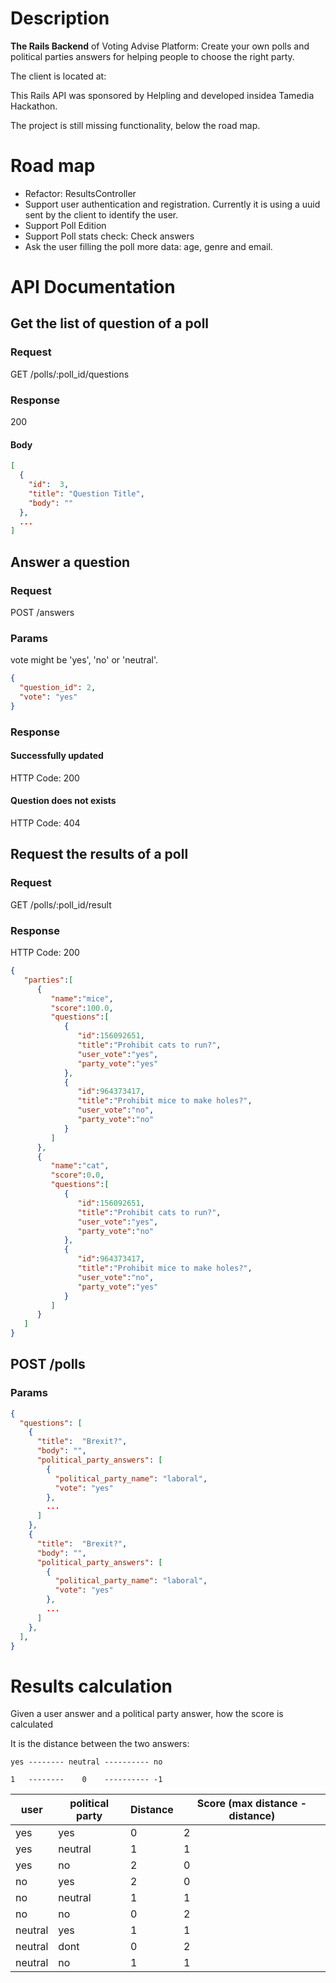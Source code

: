 # Description
**The Rails Backend** of Voting Advise Platform: Create your own polls and political parties answers
for helping people to choose the right party.

The client is located at: 

This Rails API was sponsored by Helpling and developed insidea Tamedia Hackathon. 

The project is still missing functionality, below the road map.

# Road map

* Refactor: ResultsController
* Support user authentication and registration. Currently it is using a uuid sent by the client
to identify the user. 
* Support Poll Edition
* Support Poll stats check: Check answers
* Ask the user filling the poll more data: age, genre and email.


# API Documentation

## Get the list of question of a poll
 
### Request 
GET /polls/:poll_id/questions
 
### Response
200
#### Body
```json
[
  {
    "id":  3,
    "title": "Question Title", 
    "body": ""
  },
  ...
]
```

## Answer a question 

### Request
POST /answers

### Params
vote might be 'yes', 'no' or 'neutral'.
```json
{
  "question_id": 2, 
  "vote": "yes"
}
```
### Response
#### Successfully updated
HTTP Code: 200
#### Question does not exists
HTTP Code: 404

## Request the results of a poll 
### Request 
GET /polls/:poll_id/result
### Response
HTTP Code: 200

```json
{  
   "parties":[  
      {  
         "name":"mice",
         "score":100.0,
         "questions":[  
            {  
               "id":156092651,
               "title":"Prohibit cats to run?",
               "user_vote":"yes",
               "party_vote":"yes"
            },
            {  
               "id":964373417,
               "title":"Prohibit mice to make holes?",
               "user_vote":"no",
               "party_vote":"no"
            }
         ]
      },
      {  
         "name":"cat",
         "score":0.0,
         "questions":[  
            {  
               "id":156092651,
               "title":"Prohibit cats to run?",
               "user_vote":"yes",
               "party_vote":"no"
            },
            {  
               "id":964373417,
               "title":"Prohibit mice to make holes?",
               "user_vote":"no",
               "party_vote":"yes"
            }
         ]
      }
   ]
}

```


## POST /polls
### Params
```json
{ 
  "questions": [
    { 
      "title":  "Brexit?",
      "body": "",
      "political_party_answers": [
        {
          "political_party_name": "laboral",
          "vote": "yes"
        },
        ...
      ]
    },
    { 
      "title":  "Brexit?",
      "body": "",
      "political_party_answers": [
        {
          "political_party_name": "laboral",
          "vote": "yes"
        },
        ...
      ]
    },
  ],
}
```

# Results calculation

Given a user answer and a political party answer, how the score is calculated

It is the distance between the two answers:
```
yes -------- neutral ---------- no

1   --------    0    ---------- -1

```


| user     | political party   | Distance  | Score (max distance - distance) |
|----------|-------------------|-----------|---------------------------------|
| yes      | yes               |    0      |                2                |
| yes      | neutral           |    1      |                1                |
| yes      | no                |    2      |                0                |
| no       | yes               |    2      |                0                |
| no       | neutral           |    1      |                1                |
| no       | no                |    0      |                2                |
| neutral  | yes               |    1      |                1                |
| neutral  | dont              |    0      |                2                |
| neutral  | no                |    1      |                1                |

